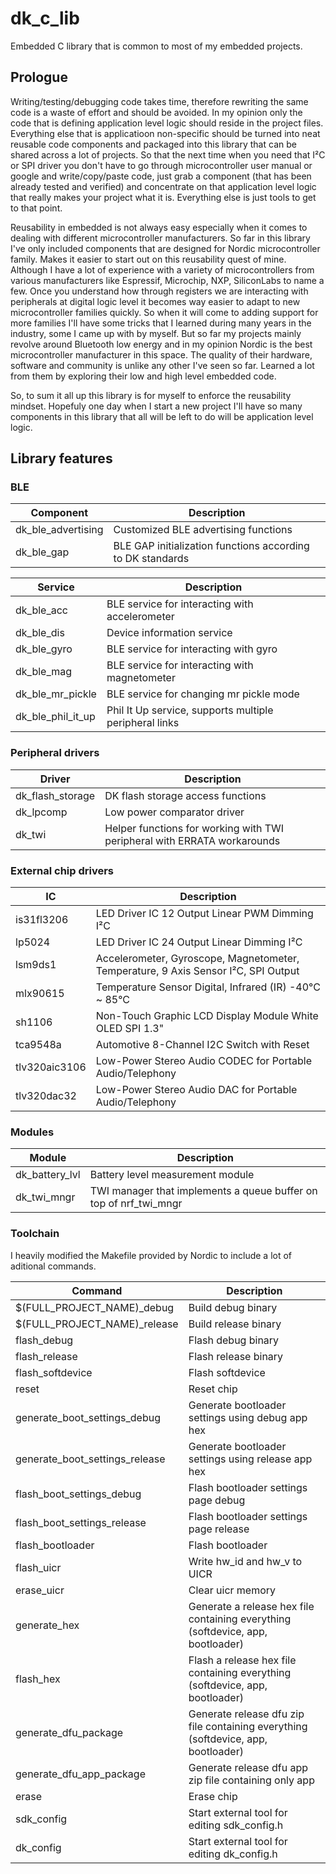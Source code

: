 # dk_c_lib

Embedded C library that is common to most of my embedded projects.

## Prologue

Writing/testing/debugging code takes time, therefore rewriting the same code is a waste of effort and should be avoided. In my opinion only the code that is defining application level logic should reside in the project files. Everything else that is applicatioon non-specific should be turned into neat reusable code components and packaged into this library that can be shared across a lot of projects. So that the next time when you need that I²C or SPI driver you don't have to go through microcontroller user manual or google and write/copy/paste code, just grab a component (that has been already tested and verified) and concentrate on that application level logic that really makes your project what it is. Everything else is just tools to get to that point.

Reusability in embedded is not always easy especially when it comes to dealing with different microcontroller manufacturers. So far in this library I've only included components that are designed for Nordic microcontroller family. Makes it easier to start out on this reusability quest of mine. Although I have a lot of experience with a variety of microcontrollers from various manufacturers like Espressif, Microchip, NXP, SiliconLabs to name a few. Once you understand how through registers we are interacting with peripherals at digital logic level it becomes way easier to adapt to new microcontroller families quickly. So when it will come to adding support for more families I'll have some tricks that I learned during many years in the industry, some I came up with by myself. But so far my projects mainly revolve around Bluetooth low energy and in my opinion Nordic is the best microcontroller manufacturer in this space. The quality of their hardware, software and community is unlike any other I've seen so far. Learned a lot from them by exploring their low and high level embedded code.

So, to sum it all up this library is for myself to enforce the reusability mindset. Hopefuly one day when I start a new project I'll have so many components in this library that all will be left to do will be application level logic.

## Library features
### BLE
| Component          | Description                                                                        |
|--------------------|------------------------------------------------------------------------------------|
| dk_ble_advertising | Customized BLE advertising functions                                               |
| dk_ble_gap         | BLE GAP initialization functions according to DK standards                         |

| Service           | Description                                            |
|-------------------|--------------------------------------------------------|
| dk_ble_acc        | BLE service for interacting with accelerometer         |
| dk_ble_dis        | Device information service                             |
| dk_ble_gyro       | BLE service for interacting with gyro                  |
| dk_ble_mag        | BLE service for interacting with magnetometer          |
| dk_ble_mr_pickle  | BLE service for changing mr pickle mode                |
| dk_ble_phil_it_up | Phil It Up service, supports multiple peripheral links |

### Peripheral drivers
| Driver           | Description                                                              |
|------------------|--------------------------------------------------------------------------|
| dk_flash_storage | DK flash storage access functions                                        |
| dk_lpcomp        | Low power comparator driver                                              |
| dk_twi           | Helper functions for working with TWI peripheral with ERRATA workarounds |

### External chip drivers
| IC            | Description                                                                        |
|---------------|------------------------------------------------------------------------------------|
| is31fl3206    | LED Driver IC 12 Output Linear PWM Dimming I²C                                     |
| lp5024        | LED Driver IC 24 Output Linear Dimming I²C                                         |
| lsm9ds1       | Accelerometer, Gyroscope, Magnetometer, Temperature, 9 Axis Sensor I²C, SPI Output |
| mlx90615      | Temperature Sensor Digital, Infrared (IR) -40°C ~ 85°C                             |
| sh1106        | Non-Touch Graphic LCD Display Module White OLED SPI 1.3"                           |
| tca9548a      | Automotive 8-Channel I2C Switch with Reset                                         |
| tlv320aic3106 | Low-Power Stereo Audio CODEC for Portable Audio/Telephony                          |
| tlv320dac32   | Low-Power Stereo Audio DAC for Portable Audio/Telephony                            |

### Modules
| Module         | Description                                                       |
|----------------|-------------------------------------------------------------------|
| dk_battery_lvl | Battery level measurement module                                  |
| dk_twi_mngr    | TWI manager that implements a queue buffer on top of nrf_twi_mngr |

### Toolchain
I heavily modified the Makefile provided by Nordic to include a lot of aditional commands.

| Command | Description |
|---|---|
| $(FULL_PROJECT_NAME)_debug | Build debug binary |
| $(FULL_PROJECT_NAME)_release | Build release binary |
| flash_debug  | Flash debug binary |
| flash_release  | Flash release binary |
| flash_softdevice  | Flash softdevice |
| reset  | Reset chip |
| generate_boot_settings_debug  | Generate bootloader settings using debug app hex |
| generate_boot_settings_release  | Generate bootloader settings using release app hex |
| flash_boot_settings_debug  | Flash bootloader settings page debug |
| flash_boot_settings_release  | Flash bootloader settings page release |
| flash_bootloader  | Flash bootloader |
| flash_uicr  | Write hw_id and hw_v to UICR |
| erase_uicr  | Clear uicr memory |
| generate_hex  | Generate a release hex file containing everything \(softdevice, app, bootloader\) |
| flash_hex  | Flash a release hex file containing everything \(softdevice, app, bootloader\) |
| generate_dfu_package  | Generate release dfu zip file containing everything \(softdevice, app, bootloader\) |
| generate_dfu_app_package | Generate release dfu app zip file containing only app |
| erase  | Erase chip |
| sdk_config | Start external tool for editing sdk_config.h |
| dk_config | Start external tool for editing dk_config.h |
